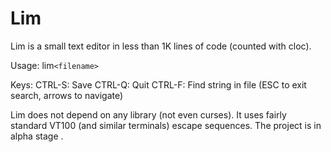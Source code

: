 Lim
===

Lim is a small text editor in less than 1K lines of code (counted with cloc).

Usage: lim`<filename>`

Keys:
    CTRL-S: Save
    CTRL-Q: Quit
    CTRL-F: Find string in file (ESC to exit search, arrows to navigate)

Lim  does not depend on any library (not even curses). It uses fairly standard
VT100 (and similar terminals) escape sequences. The project is in alpha
stage .
